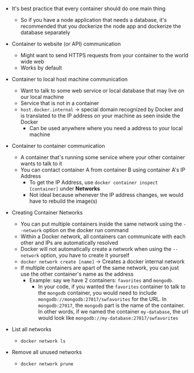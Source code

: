 * It's best practice that every container should do one main thing
  * So if you have a node application that needs a database, it's recommended that you dockerize the node app and dockerize the database separately

* Container to website (or API) communication
  * Might want to send HTTPS requests from your container to the world wide web
  * Works by default

* Container to local host machine communication
  * Want to talk to some web service or local database that may live on our local machine
  * Service that is not in a container
  * `host.docker.internal` -> special domain recognized by Docker and is translated to the IP address on your machine as seen inside the Docker
    * Can be used anywhere where you need a address to your local machine 

* Container to container communication
  * A container that's running some service where your other container wants to talk to it
  * You can contact container A from container B using container A's IP Address
    * To get the IP Address, use `docker container inspect [container]` under **Networks**
    * Not ideal because whenever the IP address changes, we would have to rebuild the image(s)

* Creating Container Networks
  * You can put multiple containers inside the same network using the `--network` option on the docker run command
  * Within a Docker network, all containers can communicate with each other and IPs are automatically resolved
  * Docker will not automatically create a network when using the `--network` option, you have to create it yourself
  * `docker network create [name]` -> Creates a docker internal network
  * If multiple containers are apart of the same network, you can just use the other container's name as the address
    * Example: say we have 2 containers: `favorites` and `mongodb`.
      * In your code, if you wanted the `favorites` container to talk to the `mongodb` container, you would need to include `mongodb://mongodb:27017/swfavorites` for the URL. In `mongodb:27017`, the `mongodb` part is the name of the container. In other words, if we named the container `my-database`, the url would look like `mongodb://my-database:27017/swfavorites`

* List all networks
  * `docker network ls`

* Remove all unused networks
  * `docker network prune`